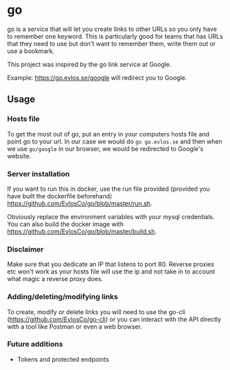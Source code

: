 # go
go is a service that will let you create links to other URLs so you only have to remember
one keyword. This is particularly good for teams that has URLs that they need to use but
don't want to remember them, write them out or use a bookmark.

This project was inspired by the go link service at Google.

Example: https://go.evlos.se/google will redirect you to Google.

## Usage

### Hosts file
To get the most out of go, put an entry in your computers hosts file and point go to your url.
In our case we would do `go go.evlos.se` and then when we use `go/google` in our browser, we would
be redirected to Google's website.

### Server installation
If you want to run this in docker, use the run file provided (provided you have built the dockerfile beforehand)
https://github.com/EvlosCo/go/blob/master/run.sh.

Obviously replace the environment variables with your mysql credentials. You can also build the docker image with
https://github.com/EvlosCo/go/blob/master/build.sh.

### Disclaimer
Make sure that you dedicate an IP that listens to port 80. Reverse proxies etc won't work as your hosts file will use
the ip and not take in to account what magic a reverse proxy does.

### Adding/deleting/modifying links
To create, modify or delete links you will need to use the go-cli (https://github.com/EvlosCo/go-cli) or you can interact
with the API directly with a tool like Postman or even a web browser.

### Future additions
* Tokens and protected endpoints
